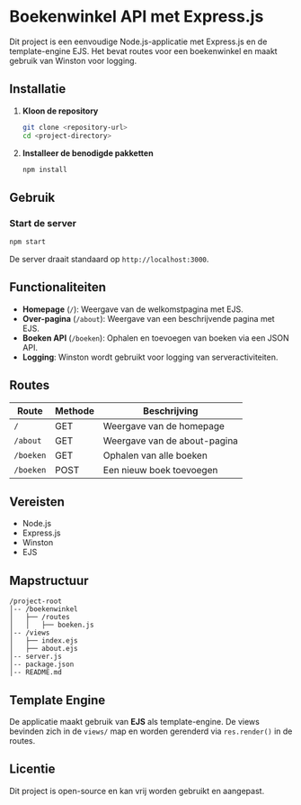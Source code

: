 # Boekenwinkel API met Express.js

Dit project is een eenvoudige Node.js-applicatie met Express.js en de template-engine EJS. Het bevat routes voor een boekenwinkel en maakt gebruik van Winston voor logging.

## Installatie

1. **Kloon de repository**
   ```sh
   git clone <repository-url>
   cd <project-directory>
   ```

2. **Installeer de benodigde pakketten**
   ```sh
   npm install
   ```

## Gebruik

### Start de server

```sh
npm start
```

De server draait standaard op `http://localhost:3000`.

## Functionaliteiten

- **Homepage** (`/`): Weergave van de welkomstpagina met EJS.
- **Over-pagina** (`/about`): Weergave van een beschrijvende pagina met EJS.
- **Boeken API** (`/boeken`): Ophalen en toevoegen van boeken via een JSON API.
- **Logging**: Winston wordt gebruikt voor logging van serveractiviteiten.

## Routes

| Route         | Methode | Beschrijving |
|--------------|--------|-------------|
| `/`          | GET    | Weergave van de homepage |
| `/about`     | GET    | Weergave van de about-pagina |
| `/boeken`    | GET    | Ophalen van alle boeken |
| `/boeken`    | POST   | Een nieuw boek toevoegen |

## Vereisten

- Node.js
- Express.js
- Winston
- EJS

## Mapstructuur

```
/project-root
│-- /boekenwinkel
│   ├── /routes
│   │   ├── boeken.js
│-- /views
│   ├── index.ejs
│   ├── about.ejs
│-- server.js
│-- package.json
│-- README.md
```

## Template Engine

De applicatie maakt gebruik van **EJS** als template-engine. De views bevinden zich in de `views/` map en worden gerenderd via `res.render()` in de routes.

## Licentie

Dit project is open-source en kan vrij worden gebruikt en aangepast.

